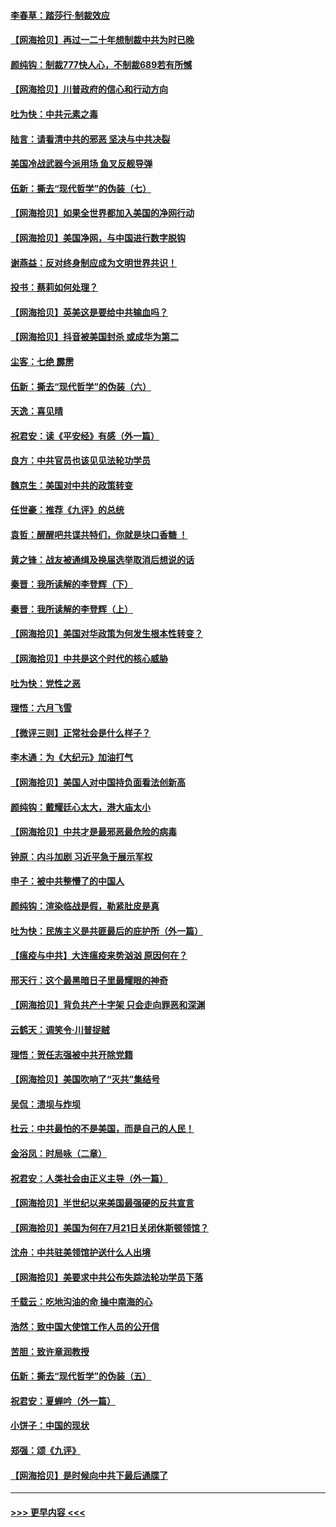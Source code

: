 #### [李春草：踏莎行·制裁效应](../pages/nsc993/n12318290.md?t=08101851) 
#### [【网海拾贝】再过一二十年想制裁中共为时已晚](../pages/nsc993/n12318195.md?t=08101851) 
#### [颜纯钩：制裁777快人心，不制裁689若有所憾](../pages/nsc993/n12316912.md?t=08101851) 
#### [【网海拾贝】川普政府的信心和行动方向](../pages/nsc993/n12316673.md?t=08101851) 
#### [吐为快：中共元素之毒](../pages/nsc993/n12316547.md?t=08101851) 
#### [陆言：请看清中共的邪恶 坚决与中共决裂](../pages/nsc993/n12315784.md?t=08101851) 
#### [美国冷战武器今派用场 鱼叉反舰导弹](../pages/nsc993/n12316258.md?t=08101851) 
#### [伍新：撕去“现代哲学”的伪装（七）](../pages/nsc993/n12315846.md?t=08101851) 
#### [【网海拾贝】如果全世界都加入美国的净网行动](../pages/nsc993/n12315588.md?t=08101851) 
#### [【网海拾贝】美国净网，与中国进行数字脱钩](../pages/nsc993/n12312813.md?t=08101851) 
#### [谢燕益：反对终身制应成为文明世界共识！](../pages/nsc993/n12310465.md?t=08101851) 
#### [投书：蔡莉如何处理？](../pages/nsc993/n12310224.md?t=08101851) 
#### [【网海拾贝】英美这是要给中共输血吗？](../pages/nsc993/n12307646.md?t=08101851) 
#### [【网海拾贝】抖音被美国封杀 或成华为第二](../pages/nsc993/n12305277.md?t=08101851) 
#### [尘客：七绝 霹雳](../pages/nsc993/n12304053.md?t=08101851) 
#### [伍新：撕去“现代哲学”的伪装（六）](../pages/nsc993/n12303243.md?t=08101851) 
#### [天逸：喜见晴](../pages/nsc993/n12303226.md?t=08101851) 
#### [祝君安：读《平安经》有感（外一篇）](../pages/nsc993/n12303170.md?t=08101851) 
#### [良方：中共官员也该见见法轮功学员](../pages/nsc993/n12302985.md?t=08101851) 
#### [魏京生：美国对中共的政策转变](../pages/nsc993/n12302929.md?t=08101851) 
#### [任世豪：推荐《九评》的总统](../pages/nsc993/n12302838.md?t=08101851) 
#### [袁哲：醒醒吧共谍共特们，你就是块口香糖 ！](../pages/nsc993/n12302678.md?t=08101851) 
#### [黄之锋：战友被通缉及换届选举取消后想说的话](../pages/nsc993/n12302681.md?t=08101851) 
#### [秦晋：我所读解的李登辉（下）](../pages/nsc993/n12302171.md?t=08101851) 
#### [秦晋：我所读解的李登辉（上）](../pages/nsc993/n12301979.md?t=08101851) 
#### [【网海拾贝】美国对华政策为何发生根本性转变？](../pages/nsc993/n12302091.md?t=08101851) 
#### [【网海拾贝】中共是这个时代的核心威胁](../pages/nsc993/n12300541.md?t=08101851) 
#### [吐为快：党性之恶](../pages/nsc993/n12300263.md?t=08101851) 
#### [理悟：六月飞雪](../pages/nsc993/n12300243.md?t=08101851) 
#### [【微评三则】正常社会是什么样子？](../pages/nsc993/n12300228.md?t=08101851) 
#### [李木通：为《大纪元》加油打气](../pages/nsc993/n12280363.md?t=08101851) 
#### [【网海拾贝】美国人对中国持负面看法创新高](../pages/nsc993/n12298720.md?t=08101851) 
#### [颜纯钩：戴耀廷心太大，港大庙太小](../pages/nsc993/n12297682.md?t=08101851) 
#### [【网海拾贝】中共才是最邪恶最危险的病毒](../pages/nsc993/n12296470.md?t=08101851) 
#### [钟原：内斗加剧 习近平急于展示军权](../pages/nsc993/n12292544.md?t=08101851) 
#### [申子：被中共整懵了的中国人](../pages/nsc993/n12291389.md?t=08101851) 
#### [颜纯钩：渲染临战是假，勒紧肚皮是真](../pages/nsc993/n12290945.md?t=08101851) 
#### [吐为快：民族主义是共匪最后的庇护所（外一篇）](../pages/nsc993/n12290887.md?t=08101851) 
#### [【瘟疫与中共】大连瘟疫来势汹汹 原因何在？](../pages/nsc993/n12287474.md?t=08101851) 
#### [邢天行：这个最黑暗日子里最耀眼的神奇](../pages/nsc993/n12289882.md?t=08101851) 
#### [【网海拾贝】背负共产十字架 只会走向罪恶和深渊](../pages/nsc993/n12288290.md?t=08101851) 
#### [云鹤天：调笑令·川普捉贼](../pages/nsc993/n12285672.md?t=08101851) 
#### [理悟：贺任志强被中共开除党籍](../pages/nsc993/n12285597.md?t=08101851) 
#### [【网海拾贝】美国吹响了“灭共”集结号](../pages/nsc993/n12284522.md?t=08101851) 
#### [吴侃：溃坝与炸坝](../pages/nsc993/n12283593.md?t=08101851) 
#### [杜云：中共最怕的不是美国，而是自己的人民！](../pages/nsc993/n12282935.md?t=08101851) 
#### [金浴凤：时局咏（二章）](../pages/nsc993/n12282923.md?t=08101851) 
#### [祝君安：人类社会由正义主导（外一篇）](../pages/nsc993/n12282809.md?t=08101851) 
#### [【网海拾贝】半世纪以来美国最强硬的反共宣言](../pages/nsc993/n12282656.md?t=08101851) 
#### [【网海拾贝】美国为何在7月21日关闭休斯顿领馆？](../pages/nsc993/n12279731.md?t=08101851) 
#### [沈舟：中共驻美领馆护送什么人出境](../pages/nsc993/n12278949.md?t=08101851) 
#### [【网海拾贝】美要求中共公布失踪法轮功学员下落](../pages/nsc993/n12277656.md?t=08101851) 
#### [千载云：吃地沟油的命 操中南海的心](../pages/nsc993/n12277533.md?t=08101851) 
#### [浩然：致中国大使馆工作人员的公开信](../pages/nsc993/n12277436.md?t=08101851) 
#### [苦胆：致许章润教授](../pages/nsc993/n12274876.md?t=08101851) 
#### [伍新：撕去“现代哲学”的伪装（五）](../pages/nsc993/n12274833.md?t=08101851) 
#### [祝君安：夏蝉吟（外一篇）](../pages/nsc993/n12274794.md?t=08101851) 
#### [小饼子：中国的现状](../pages/nsc993/n12274774.md?t=08101851) 
#### [郑强：颂《九评》](../pages/nsc993/n12274570.md?t=08101851) 
#### [【网海拾贝】是时候向中共下最后通牒了](../pages/nsc993/n12274156.md?t=08101851) 

----
#### [ >>> 更早内容 <<< ](../indexes/nsc993-earlier.md)
